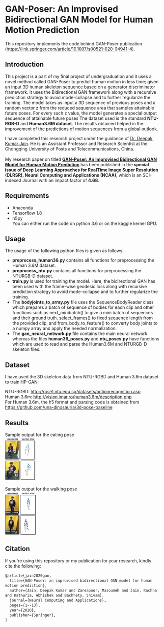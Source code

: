 # GAN-Poser: An Improvised Bidirectional GAN Model for Human Motion Prediction <br>
This repository implements the code behind GAN-Poser publication (https://link.springer.com/article/10.1007/s00521-020-04941-4).

## Introduction
This project is a part of my final project of undergraduation and it uses a novel method called GAN-Poser to predict human motion in less time; given an input 3D human skeleton sequence based on a generator discriminator framework. It uses the Bidirectional GAN framework along with a recursive prediction strategy to avoid mode-collapse and to further regularize the training. The model takes as input a 3D sequence of previous poses and a random vector z from the reduced sequence area that samples attainable future poses. For every such z value, the model generates a special output sequence of attainable future poses
The dataset used is the standard **NTU-RGB-D** and **Human3.6M dataset**. The results obtained helped in the improvement of the predictions of motion sequences from a global outlook.

I have completed this research project under the guidance of [Dr. Deepak Kumar Jain](https://www.linkedin.com/in/deepak-kumar-jain-837b3138/?originalSubdomain=cn). He is an Assistant Professor and Research Scientist at the Chongqing University of Posts and Telecommunications, China. <br><br>
My research paper on titled [**GAN-Poser: An Improvised Bidirectional GAN Model for Human Motion Prediction**](https://link.springer.com/article/10.1007/s00521-020-04941-4) has been published in the **special issue of Deep Learning Approaches for RealTime Image Super Resolution (DLRSR),  Neural Computing and Applications (NCAA)**, which is an SCI-indexed Journal with an impact factor of **4.68**.<br>

## Requirements
* Anaconda
* Tensorflow 1.8 <br>
* h5py <br>
You can either run the code on python 3.6 or on the kaggle kernel GPU.

  
## Usage
The usage of the following python files is given as follows:
* **preprocess_human36.py** contains all functions for preprocessing the Human 3.6M dataset. 
* **preprocess_ntu.py** contains all functions for preprocessing the NTURGB-D dataset. 
* **train.py** is used for training the model. Here, the bidirectional GAN has been used with the frame-wise geodesic loss along with recursive  prediction strategy to avoid mode-collapse and to further regularize the training.
* The **bodyjoints_to_array.py** file uses the SequenceBodyReader class which prepares a batch of sequence of bodies for each clip and other functions such as next_minibatch() to give a mini batch of sequences and their ground truth, select_frames() to fixed sequence length from the provided clip, and from_body_to_feature() to converty body joints to a numpy array and apply the needed normalization.
* The **gan_neural_network.py** file contains the main neural network whereas the files **human36_poses.py** and **ntu_poses.py** have functions which are used to read and parse the Human3.6M and NTURGB-D skeleton files. 


## Dataset
I have used the 3D skeleton data from NTU-RGBD and Human 3.6m dataset to train HP-GAN:

NTU-RGBD: http://rose1.ntu.edu.sg/datasets/actionrecognition.asp <br>
Human 3.6m: http://vision.imar.ro/human3.6m/description.php <br>
For Human 3.6m, the h5 format and parsing code is obtained from https://github.com/una-dinosauria/3d-pose-baseline

## Results
Sample output for the eating pose <br>
<img src= "https://github.com/abhishek-924/GAN-Poser/blob/master/img/eating.png" width="20%" height= "20%">
<br><br>
Sample output for the walking pose <br>
<img src= "https://github.com/abhishek-924/GAN-Poser/blob/master/img/walking.png" width="20%" height= "20%">
 
## Citation
If you're using this repository or my publication for your research, kindly cite the following:

```
@article{jain2020gan,
  title={GAN-Poser: an improvised bidirectional GAN model for human motion prediction},
  author={Jain, Deepak Kumar and Zareapoor, Masoumeh and Jain, Rachna and Kathuria, Abhishek and Bachhety, Shivam},
  journal={Neural Computing and Applications},
  pages={1--13},
  year={2020},
  publisher={Springer},
}
```

